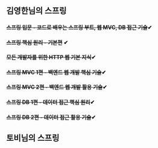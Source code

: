 ## 김영한님의 스프링

#### <del>스프링 입문 - 코드로 배우는 스프링 부트, 웹 MVC, DB 접근 기술</del>✔ <br>
#### <del>스프링 핵심 원리 - 기본편</del> ✔<br>
#### <del>모든 개발자를 위한 HTTP 웹 기본 지식</del>✔<br>
#### ~~스프링 MVC 1편 - 백엔드 웹 개발 핵심 기술~~✔<br>
#### ~~스프링 MVC 2편 - 백엔드 웹 개발 활용 기술~~✔<br>
#### ~~스프링 DB 1편 - 데이터 접근 핵심 원리~~✔<br>
#### ~~스프링 DB 2편 - 데이터 접근 활용 기술~~✔<br>


## 토비님의 스프링
